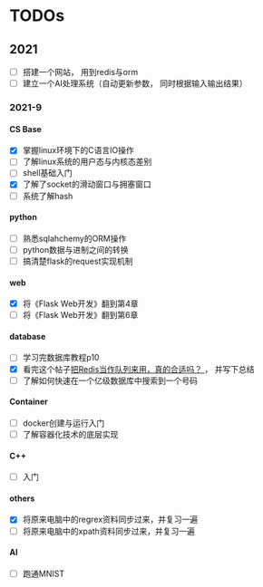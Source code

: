 # TODOs

## 2021
- [ ] 搭建一个网站， 用到redis与orm
- [ ] 建立一个AI处理系统（自动更新参数， 同时根据输入输出结果）
### 2021-9


#### CS Base
- [x] 掌握linux环境下的C语言IO操作
- [ ] 了解linux系统的用户态与内核态差别
- [ ] shell基础入门
- [x] 了解了socket的滑动窗口与拥塞窗口
- [ ] 系统了解hash

#### python
- [ ] 熟悉sqlahchemy的ORM操作
- [ ] python数据与进制之间的转换
- [ ] 搞清楚flask的request实现机制

#### web
- [x] 将《Flask Web开发》翻到第4章
- [ ] 将《Flask Web开发》翻到第6章

#### database
- [ ] 学习完数据库教程p10
- [x] 看完这个帖子[把Redis当作队列来用，真的合适吗？ ](https://mp.weixin.qq.com/s/-rHlfVsmrKrouvJh2YnxbA)， 并写下总结
- [ ] 了解如何快速在一个亿级数据库中搜索到一个号码

#### Container
- [ ] docker创建与运行入门
- [ ] 了解容器化技术的底层实现

#### C++
- [ ] 入门

#### others
- [x] 将原来电脑中的regrex资料同步过来，并复习一遍
- [ ] 将原来电脑中的xpath资料同步过来，并复习一遍

#### AI
- [ ] 跑通MNIST

